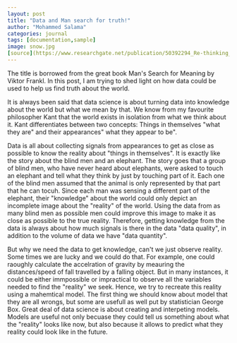 ```yaml
---
layout: post
title: "Data and Man search for truth!"
author: "Mohammed Salama"
categories: journal
tags: [documentation,sample]
image: snow.jpg
[source](https://www.researchgate.net/publication/50392294_Re-thinking_Enrolment_in_Identity_Card_Schemes/figures)
---
```

The title is borrowed from the great book Man's Search for Meaning by Viktor Frankl. In this post, I am trying to shed light on how data could be used to help us find truth about the world.

It is always been said that data science is about turning data into knowledge about the world but what we mean by that. We know from my favourite philosopher Kant that the world exists in isolation from what we think about it. Kant differentiates between two concepts: Things in themselves "what they are" and their appearances" what they appear to be".  

Data is all about collecting signals from appearances to get as close as possible to know the reality about "things in themselves". It is exactly like the story about the blind men and an elephant. The story goes that a group of blind men, who have never heard about elephants, were asked to touch an elephant and tell what they think by just by touching part of it.  Each one of the blind men assumed that the animal is only represented by that part that he can tocuh. Since each man was sensing a different part of the elephant, their "knowledge" about the world could only depict an incomplete image about the "reality" of the world. Using the data from as many blind men as possible men could improve this image to make it as close as possible to the true reality. Therefore, getting knowledge from the data is always about how much signals is there in the data "data quality", in addition to the volume of data we have "data quantity". 

But why we need the data to get knowledge, can't we just observe reality. Some times we are lucky and we could do that. For example, one could raoughly calculate the accelration of gravity by meauring the distances/speed of fall travelled by a falling object. But in many instances,  it could be either immpossible or impractical to observe all the variables needed to find the "reality" we seek. Hence, we try to recreate this reality using a mahemtical model. The first thing we should know about model that they are all wrongs, but some are usefull as well put by statistician George Box. Great deal of data science is about creating and interpeting models. Models are useful not only becuase they could tell us something about what the "reality" looks like now, but also because it allows to predict what they reality could look like in the future.

